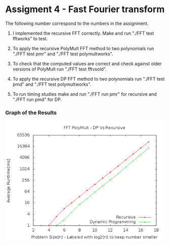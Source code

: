Assigment 4 - Fast Fourier transform
=======================================

The following number correspond to the numbers in the assignment.

1. I implemented the recursive FFT correctly. Make and run "./FFT test fftworks" to test.

2. To apply the recursive PolyMult FFT method to two polynomials run "./FFT test pmr" and "./FFT test polymultworks".

3. To check that the computed values are correct and check against older versions of PolyMult run "./FFT test fftvsold".

4. To apply the recursive DP FFT method to two polynomials run "./FFT test pmd" and "./FFT test polymultworks".

5. To run timing studies make and run "./FFT run pmr" for recursive and "./FFT run pmd" for DP.

### Graph of the Results

![FFT results](FFT.png)